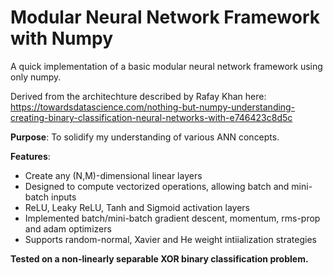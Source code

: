 # Modular Neural Network Framework with Numpy
A quick implementation of a basic modular neural network framework using only numpy.

Derived from the architechture described by Rafay Khan here:
https://towardsdatascience.com/nothing-but-numpy-understanding-creating-binary-classification-neural-networks-with-e746423c8d5c

**Purpose**: To solidify my understanding of various ANN concepts.

**Features**: 
<ul>
    <li>Create any (N,M)-dimensional linear layers</li>
    <li>Designed to compute vectorized operations, allowing batch and mini-batch inputs</li>
    <li>ReLU, Leaky ReLU, Tanh and Sigmoid activation layers </li>
    <li>Implemented batch/mini-batch gradient descent, momentum, rms-prop and adam optimizers</li>
    <li>Supports random-normal, Xavier and He weight intiialization strategies </li>
</ul>

**Tested on a non-linearly separable XOR binary classification problem.**

